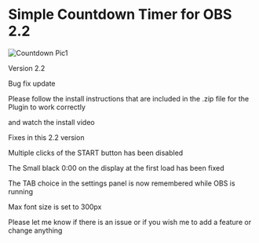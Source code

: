 # Simple Countdown Timer for OBS 2.2

![Countdown Pic1](https://user-images.githubusercontent.com/104570886/173329365-6825d514-73f1-41a3-a6c4-53a874c7c006.jpg)

Version 2.2



Bug fix update

Please follow the install instructions that are included in the .zip file for the Plugin to work correctly

and watch the install video



Fixes in this 2.2 version



Multiple clicks of the START button has been disabled

The Small black 0:00 on the display at the first load has been fixed

The TAB choice in the settings panel is now remembered while OBS is running

Max font size is set to 300px



Please let me know if there is an issue or if you wish me to add a feature or change anything
